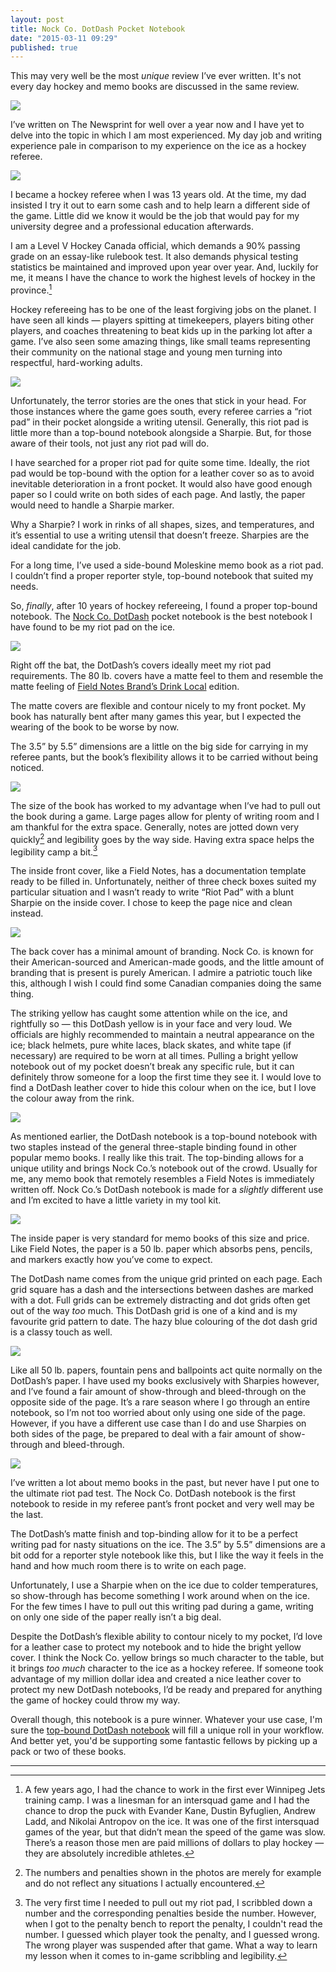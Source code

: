```yaml
---
layout: post
title: Nock Co. DotDash Pocket Notebook
date: "2015-03-11 09:29"
published: true
---
```


This may very well be the most *unique* review I’ve ever written. It's not every day hockey and memo books are discussed in the same review. 

*![](http://thenewsprint.s3.amazonaws.com/media/2015/03/Dot-Dash-Memobook-1.jpg)*

I’ve written on The Newsprint for well over a year now and I have yet to delve into the topic in which I am most experienced. My day job and writing experience pale in comparison to my experience on the ice as a hockey referee.

*![](http://thenewsprint.s3.amazonaws.com/media/2015/03/Dot-Dash-Memobook-2.jpg)*

I became a hockey referee when I was 13 years old. At the time, my dad insisted I try it out to earn some cash and to help learn a different side of the game. Little did we know it would be the job that would pay for my university degree and a professional education afterwards.

I am a Level V Hockey Canada official, which demands a 90% passing grade on an essay-like rulebook test. It also demands  physical testing statistics be maintained and improved upon year over year. And, luckily for me, it means I have the chance to work the highest levels of hockey in the province.[^1]

Hockey refereeing has to be one of the least forgiving jobs on the planet. I have seen all kinds — players spitting at timekeepers, players biting other players, and coaches threatening to beat kids up in the parking lot after a game. I’ve also seen some amazing things, like small teams representing their community on the national stage and young men turning into respectful, hard-working adults. 

*![](http://thenewsprint.s3.amazonaws.com/media/2015/03/Dot-Dash-Memobook-5.jpg)*

Unfortunately, the terror stories are the ones that stick in your head. For those instances where the game goes south, every referee carries a “riot pad” in their pocket alongside a writing utensil. Generally, this riot pad is little more than a top-bound notebook alongside a Sharpie. But, for those aware of their tools, not just any riot pad will do.

I have searched for a proper riot pad for quite some time. Ideally, the riot pad would be top-bound with the option for a leather cover so as to avoid inevitable deterioration in a front pocket. It would also have good enough paper so I could write on both sides of each page. And lastly, the paper would need to handle a Sharpie marker.

Why a Sharpie? I work in rinks of all shapes, sizes, and temperatures, and it’s essential to use a writing utensil that doesn’t freeze. Sharpies are the ideal candidate for the job.

For a long time, I’ve used a side-bound Moleskine memo book as a riot pad. I couldn’t find a proper reporter style, top-bound notebook that suited my needs. 

So, *finally*, after 10 years of hockey refereeing, I found a proper top-bound notebook. The [Nock Co. DotDash](http://nockco.com/shop/dotdash-pocket-notebook) pocket notebook is the best notebook I have found to be my riot pad on the ice. 

![](http://thenewsprint.s3.amazonaws.com/media/2015/03/Dot-Dash-Memobook-4.jpg)

Right off the bat, the DotDash’s covers ideally meet my riot pad requirements. The 80 lb. covers have a matte feel to them and resemble the matte feeling of [Field Notes Brand’s Drink Local](http://thenewsprint.co/2014/03/12/on-my-desk-field-notes-drink-local-edition/) edition. 

The matte covers are flexible and contour nicely to my front pocket. My book has naturally bent after many games this year, but I expected the wearing of the book to be worse by now. 

The 3.5” by 5.5” dimensions are a little on the big side for carrying in my referee pants, but the book’s flexibility allows it to be carried without being noticed.

*![](http://thenewsprint.s3.amazonaws.com/media/2015/03/Dot-Dash-Memobook-6.jpg)*

The size of the book has worked to my advantage when I’ve had to pull out the book during a game. Large pages allow for plenty of writing room and I am thankful for the extra space. Generally, notes are jotted down very quickly[^2] and legibility  goes by the way side. Having extra space helps the legibility camp a bit.[^3]

The inside front cover, like a Field Notes, has a documentation template ready to be filled in. Unfortunately, neither of three check boxes suited my particular situation and I wasn’t ready to write “Riot Pad” with a blunt Sharpie on the inside cover. I chose to keep the page nice and clean instead. 

![](http://thenewsprint.s3.amazonaws.com/media/2015/03/Dot-Dash-Memobook-10.jpg)

The back cover has a minimal amount of branding. Nock Co. is known for their American-sourced and American-made goods, and the little amount of branding that is present is purely American. I admire a patriotic touch like this, although I wish I could find some Canadian companies doing the same thing.

The striking yellow has caught some attention while on the ice, and rightfully so — this DotDash yellow is in your face and very loud. We officials are highly recommended to maintain a neutral appearance on the ice; black helmets, pure white laces, black skates, and white tape (if necessary) are required to be worn at all times. Pulling a bright yellow notebook out of my pocket doesn’t break any specific rule, but it can definitely throw someone for a loop the first time they see it. I would love to find a DotDash leather cover to hide this colour when on the ice, but I love the colour away from the rink. 

![](http://thenewsprint.s3.amazonaws.com/media/2015/03/Dot-Dash-Memobook-9.jpg)

As mentioned earlier, the DotDash notebook is a top-bound notebook with two staples instead of the general three-staple binding found in other popular memo books.  I really like this trait. The top-binding allows for a unique utility and brings Nock Co.’s notebook out of the crowd. Usually for me, any memo book that remotely resembles a Field Notes is immediately written off. Nock Co.’s DotDash notebook is made for a *slightly* different use and I’m excited to have a little variety in my tool kit. 

![](http://thenewsprint.s3.amazonaws.com/media/2015/03/Dot-Dash-Memobook-8.jpg)

The inside paper is very standard for memo books of this size and price. Like Field Notes, the paper is a 50 lb. paper which absorbs pens, pencils, and markers exactly how you’ve come to expect. 

The DotDash name comes from the unique grid printed on each page. Each grid square has a dash and the intersections between dashes are marked with a dot. Full grids can be extremely distracting and dot grids often get out of the way *too* much. This DotDash grid is one of a kind and is my favourite grid pattern to date. The hazy blue colouring of the dot dash grid is a classy touch as well.

*![](http://thenewsprint.s3.amazonaws.com/media/2015/03/Dot-Dash-Memobook-7.jpg)*

Like all 50 lb. papers, fountain pens and ballpoints act quite normally on the DotDash’s paper. I have used my books exclusively with Sharpies however, and I’ve found a fair amount of show-through and bleed-through on the opposite side of the page. It’s a rare season where I go through an entire notebook, so I’m not too worried about only using one side of the page. However, if you have a different use case than I do and use Sharpies on both sides of the page, be prepared to deal with a fair amount of show-through and bleed-through.

*![](http://thenewsprint.s3.amazonaws.com/media/2015/03/Dot-Dash-Memobook-3.jpg)*

I’ve written a lot about memo books in the past, but never have I put one to the ultimate riot pad test. The Nock Co. DotDash notebook is the first notebook to reside in my referee pant’s front pocket and very well may be the last.

The DotDash’s matte finish and top-binding allow for it to be a perfect writing pad for nasty situations on the ice. The 3.5” by 5.5” dimensions are a bit odd for a reporter style notebook like this, but I like the way it feels in the hand and how much room there is to write on each page. 

Unfortunately, I use a Sharpie when on the ice due to colder temperatures, so show-through has become something I work around when on the ice. For the few times I have to pull out this writing pad during a game, writing on only one side of the paper really isn’t a big deal.

Despite the DotDash’s flexible ability to contour nicely to my pocket, I’d love for a leather case to protect my notebook and to hide the bright yellow cover. I think the Nock Co. yellow brings so much character to the table, but it brings *too much* character to the ice as a hockey referee. If someone took advantage of my million dollar idea and created a nice leather cover to protect my new DotDash notebooks, I’d be ready and prepared for anything the game of hockey could throw my way.

Overall though, this notebook is a pure winner. Whatever your use case, I'm sure the [top-bound DotDash notebook](http://nockco.com/shop/dotdash-pocket-notebook) will fill a unique roll in your workflow. And better yet, you'd be supporting some fantastic fellows by picking up a pack or two of these books. 

---

[^1]: A few years ago, I had the chance to work in the first ever Winnipeg Jets training camp. I was a linesman for an intersquad game and I had the chance to drop the puck with Evander Kane, Dustin Byfuglien, Andrew Ladd, and Nikolai Antropov on the ice. It was one of the first intersquad games of the year, but that didn’t mean the speed of the game was slow. There’s a reason those men are paid millions of dollars to play hockey — they are absolutely incredible athletes.

[^2]: The numbers and penalties shown in the photos are merely for example and do not reflect any situations I actually encountered.

[^3]: The very first time I needed to pull out my riot pad, I scribbled down a number and the corresponding penalties beside the number. However, when I got to the penalty bench to report the penalty, I couldn't read the number. I guessed which player took the penalty, and I guessed wrong. The wrong player was suspended after that game. What a way to learn my lesson when it comes to in-game scribbling and legibility.
